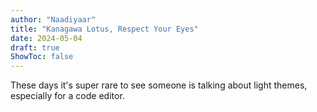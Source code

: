 ```yaml
---
author: "Naadiyaar"
title: "Kanagawa Lotus, Respect Your Eyes"
date: 2024-05-04
draft: true
ShowToc: false
---
```

These days it's super rare to see someone is talking about light themes, especially for a code editor.
